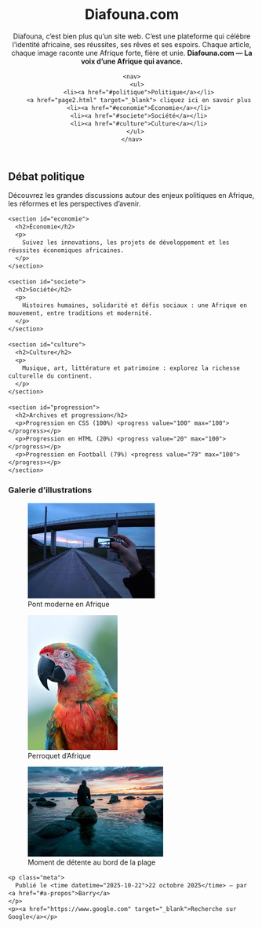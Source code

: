 <!DOCTYPE html>
<html lang="fr">
<head>
  <meta charset="UTF-8">
  <meta name="viewport" content="width=device-width, initial-scale=1.0">
  <meta name="description" content="Diafouna — site web d'informations africaines">
  <title>Diafouna.com — La voix d’une Afrique qui avance</title>
  <link rel="stylesheet" href="css/style.css">
   <link rel="stylesheet" href="css/style2.css">
</head>

<body>
  <header>
    <h1>Diafouna.com</h1>
    <p >
      Diafouna, c’est bien plus qu’un site web.  
      C’est une plateforme qui célèbre l’identité africaine, ses réussites, ses rêves et ses espoirs.  
      Chaque article, chaque image raconte une Afrique forte, fière et unie.  
      <strong>Diafouna.com — La voix d’une Afrique qui avance.</strong>
    </p>

    <nav>
       <ul>
        <li><a href="#politique">Politique</a></li>
        <a href="page2.html" target="_blank"> cliquez ici en savoir plus
        <li><a href="#economie">Économie</a></li>
        <li><a href="#societe">Société</a></li>
        <li><a href="#culture">Culture</a></li>
      </ul>
    </nav>
  </header>

  <main>
    <section id="politique">
      <h2>Débat politique</h2>
      <p>
        Découvrez les grandes discussions autour des enjeux politiques en Afrique, les réformes et les perspectives d’avenir.
      </p>
    </section>

    <section id="economie">
      <h2>Économie</h2>
      <p>
        Suivez les innovations, les projets de développement et les réussites économiques africaines.
      </p>
    </section>

    <section id="societe">
      <h2>Société</h2>
      <p>
        Histoires humaines, solidarité et défis sociaux : une Afrique en mouvement, entre traditions et modernité.
      </p>
    </section>

    <section id="culture">
      <h2>Culture</h2>
      <p>
        Musique, art, littérature et patrimoine : explorez la richesse culturelle du continent.
      </p>
    </section>

    <section id="progression">
      <h2>Archives et progression</h2>
      <p>Progression en CSS (100%) <progress value="100" max="100"></progress></p>
      <p>Progression en HTML (20%) <progress value="20" max="100"></progress></p>
      <p>Progression en Football (79%) <progress value="79" max="100"></progress></p>
    </section>
  </main>

  <footer>
    <h3>Galerie d’illustrations</h3>
    <div class="galerie">
      <figure>
        <img src="image/image.jpg" alt="Pont africain">
        <figcaption>Pont moderne en Afrique</figcaption>
      </figure>
      <figure>
        <img src="image/peroquet.jpg" alt="Perroquet coloré">
        <figcaption>Perroquet d’Afrique</figcaption>
      </figure>
      <figure>
        <img src="image/photo.jpg" alt="Bord de plage">
        <figcaption>Moment de détente au bord de la plage</figcaption>
      </figure>
    </div>

    <p class="meta">
      Publié le <time datetime="2025-10-22">22 octobre 2025</time> — par <a href="#a-propos">Barry</a>
    </p>
    <p><a href="https://www.google.com" target="_blank">Recherche sur Google</a></p>
  </footer>
</body>
</html>
